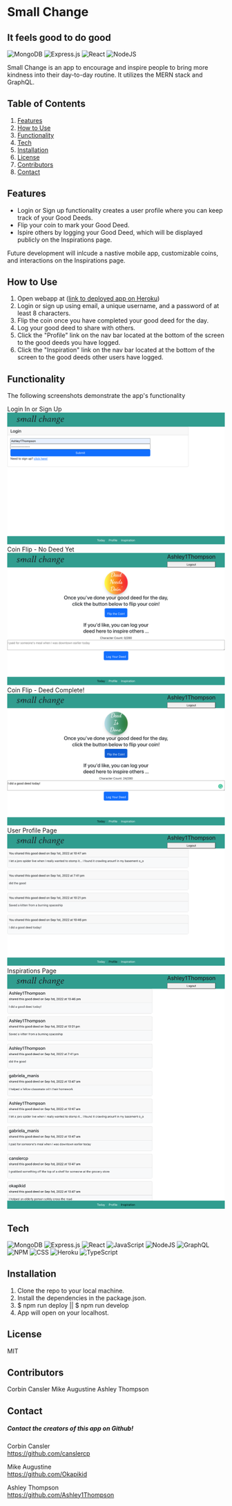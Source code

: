 # Small Change
## It feels good to do good

![MongoDB](https://img.shields.io/badge/MongoDB-%234ea94b.svg?style=for-the-badge&logo=mongodb&logoColor=white) ![Express.js](https://img.shields.io/badge/express.js-%23404d59.svg?style=for-the-badge&logo=express&logoColor=%2361DAFB) ![React](https://img.shields.io/badge/react-%2320232a.svg?style=for-the-badge&logo=react&logoColor=%2361DAFB) ![NodeJS](https://img.shields.io/badge/node.js-6DA55F?style=for-the-badge&logo=node.js&logoColor=white) 


Small Change is an app to encourage and inspire people to bring more kindness into their day-to-day routine. It utilizes the MERN stack and GraphQL.


## Table of Contents
1. [Features](#Features)
2. [How to Use](#HowtoUse)
3. [Functionality](#Functionality)
4. [Tech](#Tech)
5. [Installation](#Installation)
6. [License](#License)
7. [Contributors](#Contributors)
8. [Contact](#Contact)

## Features

- Login or Sign up functionality creates a user profile where you can keep track of your Good Deeds.
- Flip your coin to mark your Good Deed.
- Ispire others by logging your Good Deed, which will be displayed publicly on the Inspirations page.

Future development will inlcude a nastive mobile app, customizable coins, and interactions on the Inspirations page.

## How to Use
1. Open webapp at ([link to deployed app on Heroku](https://smallchange-app.herokuapp.com/))
2. Login or sign up using email, a unique username, and a password of at least 8 characters.  
3. Flip the coin once you have completed your good deed for the day.
4. Log your good deed to share with others.
5. Click the "Profile" link on the nav bar located at the bottom of the screen to the good deeds you have logged.
6. Click the "Inspiration" link on the nav bar located at the bottom of the screen to the good deeds other users have logged. 

## Functionality
The following screenshots demonstrate the app's functionality

Login In or Sign Up
![Login](assets/loginsmallchange.png)
Coin Flip - No Deed Yet
![Coin Flip Not Done](assets/deedneedsdoin.png)
Coin Flip - Deed Complete!
![Coin Flip Done](assets/coinflip.png)
User Profile Page
![User Profile](assets/userprofilesmallchange.png)
Inspirations Page
![Inspirations](assets/inspirations.png)

## Tech
![MongoDB](https://img.shields.io/badge/MongoDB-%234ea94b.svg?style=for-the-badge&logo=mongodb&logoColor=white&style=plastic) ![Express.js](https://img.shields.io/badge/express.js-%23404d59.svg?style=for-the-badge&logo=express&logoColor=%2361DAFB&style=plastic) ![React](https://img.shields.io/badge/react-%2320232a.svg?style=for-the-badge&logo=react&logoColor=%2361DAFB&style=plastic) ![JavaScript](https://img.shields.io/badge/javascript-%23323330.svg?style=for-the-badge&logo=javascript&logoColor=%23F7DF1E&style=plastic) ![NodeJS](https://img.shields.io/badge/node.js-6DA55F?style=for-the-badge&logo=node.js&logoColor=white&style=plastic) ![GraphQL](https://img.shields.io/badge/-GraphQL-E10098?style=for-the-badge&logo=graphql&logoColor=white&style=plastic) ![NPM](https://img.shields.io/badge/NPM-%23000000.svg?style=for-the-badge&logo=npm&logoColor=white&style=plastic) ![CSS]( https://img.shields.io/badge/CSS3-1572B6?style=for-the-badge&logo=css3&logoColor=white&style=plastic)  ![Heroku](https://img.shields.io/badge/Heroku-430098?style=for-the-badge&logo=heroku&logoColor=white&style=plastic) ![TypeScript](https://img.shields.io/badge/typescript-%23007ACC.svg?style=for-the-badge&logo=typescript&logoColor=white&style=plastic)


## Installation

1. Clone the repo to your local machine. 
2. Install the dependencies in the package.json.
3. $ npm run deploy  ||  $ npm run develop
4. App will open on your localhost.


## License

MIT

## Contributors
Corbin Cansler
Mike Augustine
Ashley Thompson

## Contact
##### Contact the creators of this app on Github!

Corbin Cansler  
https://github.com/canslercp  

Mike Augustine  
https://github.com/Okapikid  

Ashley Thompson  
https://github.com/Ashley1Thompson
